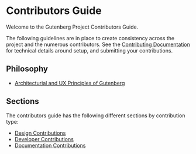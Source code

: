 # Contributors Guide

Welcome to the Gutenberg Project Contributors Guide.

The following guidelines are in place to create consistency across the project and the numerous contributors. See  the [Contributing Documentation](https://github.com/WordPress/gutenberg/blob/master/CONTRIBUTING.md) for technical details around setup, and submitting your contributions.

## Philosophy

* [Architecturial and UX Principles of Gutenberg](/docs/contributors/principles.md)

## Sections

The contributors guide has the following different sections by contribution type:

* [Design Contributions](/docs/contributors/design.md)
* [Developer Contributions](/docs/contributors/develop.md)
* [Documentation Contributions](/docs/contributors/document.md)

